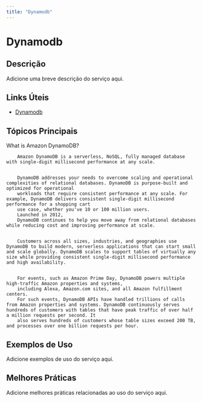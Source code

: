 ```yaml
---
title: "Dynamodb"
---
```


# Dynamodb

## Descrição

Adicione uma breve descrição do serviço aqui.

## Links Úteis

- [Dynamodb](https://docs.aws.amazon.com/amazondynamodb/latest/developerguide/Introduction.html)

## Tópicos Principais

What is Amazon DynamoDB?

        Amazon DynamoDB is a serverless, NoSQL, fully managed database with single-digit millisecond performance at any scale.
    

        DynamoDB addresses your needs to overcome scaling and operational complexities of relational databases. DynamoDB is purpose-built and optimized for operational
        workloads that require consistent performance at any scale. For example, DynamoDB delivers consistent single-digit millisecond performance for a shopping cart 
        use case, whether you've 10 or 100 million users.
        Launched in 2012, 
        DynamoDB continues to help you move away from relational databases while reducing cost and improving performance at scale.
    

        Customers across all sizes, industries, and geographies use DynamoDB to build modern, serverless applications that can start small and scale globally. DynamoDB scales to support tables of virtually any size while providing consistent single-digit millisecond performance and high availability.
    

        For events, such as Amazon Prime Day, DynamoDB powers multiple high-traffic Amazon properties and systems,
        including Alexa, Amazon.com sites, and all Amazon fulfillment centers.
        For such events, DynamoDB APIs have handled trillions of calls from Amazon properties and systems. DynamoDB continuously serves hundreds of customers with tables that have peak traffic of over half a million requests per second. It 
        also serves hundreds of customers whose table sizes exceed 200 TB, and processes over one billion requests per hour.
    

## Exemplos de Uso

Adicione exemplos de uso do serviço aqui.

## Melhores Práticas

Adicione melhores práticas relacionadas ao uso do serviço aqui.
